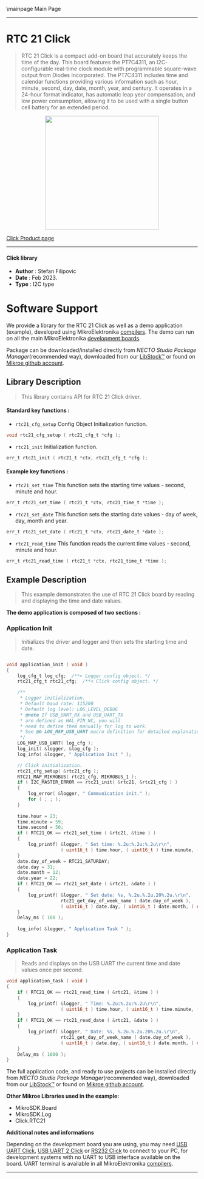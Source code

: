\mainpage Main Page

---
# RTC 21 Click

> RTC 21 Click is a compact add-on board that accurately keeps the time of the day. This board features the PT7C4311, an I2C-configurable real-time clock module with programmable square-wave output from Diodes Incorporated. The PT7C4311 includes time and calendar functions providing various information such as hour, minute, second, day, date, month, year, and century. It operates in a 24-hour format indicator, has automatic leap year compensation, and low power consumption, allowing it to be used with a single button cell battery for an extended period.

<p align="center">
  <img src="https://download.mikroe.com/images/click_for_ide/rtc21_click.png" height=300px>
</p>

[Click Product page](https://www.mikroe.com/rtc-21-click)

---


#### Click library

- **Author**        : Stefan Filipovic
- **Date**          : Feb 2023.
- **Type**          : I2C type


# Software Support

We provide a library for the RTC 21 Click
as well as a demo application (example), developed using MikroElektronika
[compilers](https://www.mikroe.com/necto-studio).
The demo can run on all the main MikroElektronika [development boards](https://www.mikroe.com/development-boards).

Package can be downloaded/installed directly from *NECTO Studio Package Manager*(recommended way), downloaded from our [LibStock&trade;](https://libstock.mikroe.com) or found on [Mikroe github account](https://github.com/MikroElektronika/mikrosdk_click_v2/tree/master/clicks).

## Library Description

> This library contains API for RTC 21 Click driver.

#### Standard key functions :

- `rtc21_cfg_setup` Config Object Initialization function.
```c
void rtc21_cfg_setup ( rtc21_cfg_t *cfg );
```

- `rtc21_init` Initialization function.
```c
err_t rtc21_init ( rtc21_t *ctx, rtc21_cfg_t *cfg );
```

#### Example key functions :

- `rtc21_set_time` This function sets the starting time values - second, minute and hour.
```c
err_t rtc21_set_time ( rtc21_t *ctx, rtc21_time_t *time );
```

- `rtc21_set_date` This function sets the starting date values - day of week, day, month and year.
```c
err_t rtc21_set_date ( rtc21_t *ctx, rtc21_date_t *date );
```

- `rtc21_read_time` This function reads the current time values - second, minute and hour.
```c
err_t rtc21_read_time ( rtc21_t *ctx, rtc21_time_t *time );
```

## Example Description

> This example demonstrates the use of RTC 21 Click board by reading and displaying the time and date values.

**The demo application is composed of two sections :**

### Application Init

> Initializes the driver and logger and then sets the starting time and date.

```c

void application_init ( void )
{
    log_cfg_t log_cfg;  /**< Logger config object. */
    rtc21_cfg_t rtc21_cfg;  /**< Click config object. */

    /** 
     * Logger initialization.
     * Default baud rate: 115200
     * Default log level: LOG_LEVEL_DEBUG
     * @note If USB_UART_RX and USB_UART_TX 
     * are defined as HAL_PIN_NC, you will 
     * need to define them manually for log to work. 
     * See @b LOG_MAP_USB_UART macro definition for detailed explanation.
     */
    LOG_MAP_USB_UART( log_cfg );
    log_init( &logger, &log_cfg );
    log_info( &logger, " Application Init " );

    // Click initialization.
    rtc21_cfg_setup( &rtc21_cfg );
    RTC21_MAP_MIKROBUS( rtc21_cfg, MIKROBUS_1 );
    if ( I2C_MASTER_ERROR == rtc21_init( &rtc21, &rtc21_cfg ) ) 
    {
        log_error( &logger, " Communication init." );
        for ( ; ; );
    }
    
    time.hour = 23;
    time.minute = 59;
    time.second = 50;
    if ( RTC21_OK == rtc21_set_time ( &rtc21, &time ) )
    {
        log_printf( &logger, " Set time: %.2u:%.2u:%.2u\r\n", 
                    ( uint16_t ) time.hour, ( uint16_t ) time.minute, ( uint16_t ) time.second );
    }
    date.day_of_week = RTC21_SATURDAY;
    date.day = 31;
    date.month = 12;
    date.year = 22;
    if ( RTC21_OK == rtc21_set_date ( &rtc21, &date ) )
    {
        log_printf( &logger, " Set date: %s, %.2u.%.2u.20%.2u.\r\n", 
                    rtc21_get_day_of_week_name ( date.day_of_week ),
                    ( uint16_t ) date.day, ( uint16_t ) date.month, ( uint16_t ) date.year );
    }
    Delay_ms ( 100 );
    
    log_info( &logger, " Application Task " );
}

```

### Application Task

> Reads and displays on the USB UART the current time and date values once per second.

```c
void application_task ( void )
{
    if ( RTC21_OK == rtc21_read_time ( &rtc21, &time ) )
    {
        log_printf( &logger, " Time: %.2u:%.2u:%.2u\r\n", 
                    ( uint16_t ) time.hour, ( uint16_t ) time.minute, ( uint16_t ) time.second );
    }
    if ( RTC21_OK == rtc21_read_date ( &rtc21, &date ) )
    {
        log_printf( &logger, " Date: %s, %.2u.%.2u.20%.2u.\r\n", 
                    rtc21_get_day_of_week_name ( date.day_of_week ),
                    ( uint16_t ) date.day, ( uint16_t ) date.month, ( uint16_t ) date.year );
    }
    Delay_ms ( 1000 );
}
```

The full application code, and ready to use projects can be installed directly from *NECTO Studio Package Manager*(recommended way), downloaded from our [LibStock&trade;](https://libstock.mikroe.com) or found on [Mikroe github account](https://github.com/MikroElektronika/mikrosdk_click_v2/tree/master/clicks).

**Other Mikroe Libraries used in the example:**

- MikroSDK.Board
- MikroSDK.Log
- Click.RTC21

**Additional notes and informations**

Depending on the development board you are using, you may need
[USB UART Click](https://www.mikroe.com/usb-uart-click),
[USB UART 2 Click](https://www.mikroe.com/usb-uart-2-click) or
[RS232 Click](https://www.mikroe.com/rs232-click) to connect to your PC, for
development systems with no UART to USB interface available on the board. UART
terminal is available in all MikroElektronika
[compilers](https://shop.mikroe.com/compilers).

---
